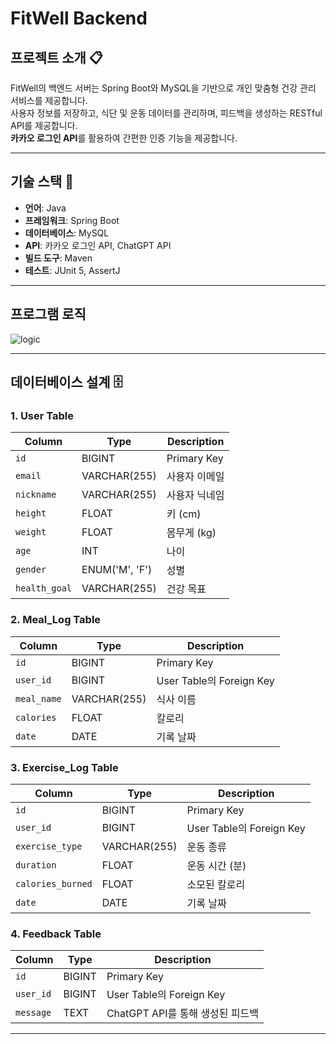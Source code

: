 # FitWell Backend

## 프로젝트 소개 📋
FitWell의 백엔드 서버는 Spring Boot와 MySQL을 기반으로 개인 맞춤형 건강 관리 서비스를 제공합니다.  
사용자 정보를 저장하고, 식단 및 운동 데이터를 관리하며, 피드백을 생성하는 RESTful API를 제공합니다.  
**카카오 로그인 API**를 활용하여 간편한 인증 기능을 제공합니다.

---

## 기술 스택 🔧
- **언어**: Java
- **프레임워크**: Spring Boot
- **데이터베이스**: MySQL
- **API**: 카카오 로그인 API, ChatGPT API
- **빌드 도구**: Maven
- **테스트**: JUnit 5, AssertJ

---

## 프로그램 로직

![logic](https://github.com/user-attachments/assets/ffea1aa5-2d0a-4f6f-a26a-9feb366dec19)

---

## 데이터베이스 설계 🗄️

### 1. User Table
| **Column**       | **Type**        | **Description**                |
|-------------------|-----------------|--------------------------------|
| `id`             | BIGINT          | Primary Key                   |
| `email`          | VARCHAR(255)    | 사용자 이메일                  |
| `nickname`       | VARCHAR(255)    | 사용자 닉네임                  |
| `height`         | FLOAT           | 키 (cm)                        |
| `weight`         | FLOAT           | 몸무게 (kg)                    |
| `age`            | INT             | 나이                           |
| `gender`         | ENUM('M', 'F')  | 성별                           |
| `health_goal`    | VARCHAR(255)    | 건강 목표                      |

### 2. Meal_Log Table
| **Column**       | **Type**        | **Description**                |
|-------------------|-----------------|--------------------------------|
| `id`             | BIGINT          | Primary Key                   |
| `user_id`        | BIGINT          | User Table의 Foreign Key       |
| `meal_name`      | VARCHAR(255)    | 식사 이름                      |
| `calories`       | FLOAT           | 칼로리                          |
| `date`           | DATE            | 기록 날짜                       |

### 3. Exercise_Log Table
| **Column**       | **Type**        | **Description**                |
|-------------------|-----------------|--------------------------------|
| `id`             | BIGINT          | Primary Key                   |
| `user_id`        | BIGINT          | User Table의 Foreign Key       |
| `exercise_type`  | VARCHAR(255)    | 운동 종류                      |
| `duration`       | FLOAT           | 운동 시간 (분)                 |
| `calories_burned`| FLOAT           | 소모된 칼로리                  |
| `date`           | DATE            | 기록 날짜                       |

### 4. Feedback Table
| **Column**       | **Type**        | **Description**                |
|-------------------|-----------------|--------------------------------|
| `id`             | BIGINT          | Primary Key                   |
| `user_id`        | BIGINT          | User Table의 Foreign Key       |
| `message`        | TEXT            | ChatGPT API를 통해 생성된 피드백|

---
